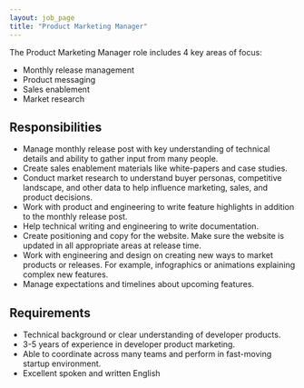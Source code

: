 ```yaml
---
layout: job_page
title: "Product Marketing Manager"
---
```

The Product Marketing Manager role includes 4 key areas of focus:

* Monthly release management
* Product messaging
* Sales enablement
* Market research

## Responsibilities

* Manage monthly release post with key understanding of technical details and ability to gather input from many people.
* Create sales enablement materials like white-papers and case studies.
* Conduct market research to understand buyer personas, competitive landscape, and other data to help influence marketing, sales, and product decisions.
* Work with product and engineering to write feature highlights in addition to the monthly release post.
* Help technical writing and engineering to write documentation.
* Create positioning and copy for the website. Make sure the website is updated in all appropriate areas at release time.
* Work with engineering and design on creating new ways to market products or releases. For example, infographics or animations explaining complex new features.
* Manage expectations and timelines about upcoming features.

## Requirements

* Technical background or clear understanding of developer products.
* 3-5 years of experience in developer product marketing.
* Able to coordinate across many teams and perform in fast-moving startup environment.
* Excellent spoken and written English
